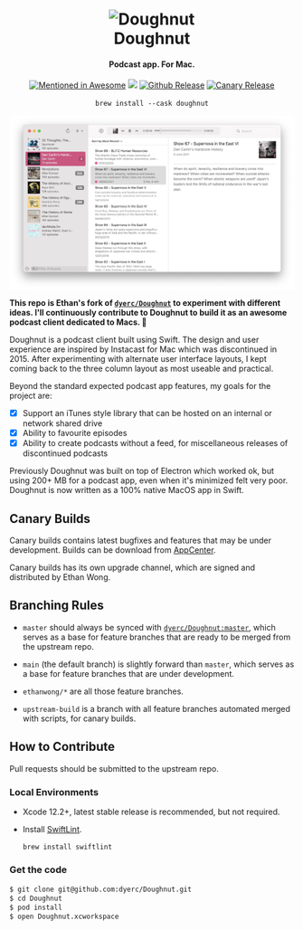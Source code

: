 <h1 align="center">
  <img src="./Assets/icon.png" alt="Doughnut" width="200">
  <br>
  Doughnut
  <br>
</h1>

<h4 align="center">Podcast app. For Mac.</h4>

<p align="center">
  <a href="https://github.com/serhii-londar/open-source-mac-os-apps#podcast"><img src="https://awesome.re/mentioned-badge.svg" alt="Mentioned in Awesome" /></a>
  <img src="https://dl.circleci.com/status-badge/img/gh/GetToSet/Doughnut-Packaging/tree/main.svg?style=svg&circle-token=e694e416a28e49c0cf2a4a7049b159574f61724b">
  <a href="https://github.com/dyerc/Doughnut/releases"><img src="https://img.shields.io/github/release/dyerc/doughnut.svg" alt="Github Release"></a>
  <a href="https://install.appcenter.ms/users/gettoset/apps/doughnut/distribution_groups/doughnut%20testers"><img src="https://img.shields.io/github/v/tag/GetToSet/doughnut.svg?label=canary%20build" alt="Canary Release"></a>
</p>

<p align="center">
  <code>brew install --cask doughnut</code>
</p>

<p align="center">
  <img src="./screenshot.png" align="center" alt="screenshot" style="max-width:100%;" />
</p>

**This repo is Ethan's fork of [`dyerc/Doughnut`](https://github.com/dyerc/Doughnut/) to experiment with different ideas. I'll continuously contribute to Doughnut to build it as an awesome podcast client dedicated to Macs. :partying_face:**

Doughnut is a podcast client built using Swift. The design and user experience are inspired by Instacast for Mac which was discontinued in 2015. After experimenting with alternate user interface layouts, I kept coming back to the three column layout as most useable and practical.

Beyond the standard expected podcast app features, my goals for the project are:
- [x] Support an iTunes style library that can be hosted on an internal or network shared drive 
- [x] Ability to favourite episodes
- [x] Ability to create podcasts without a feed, for miscellaneous releases of discontinued podcasts

Previously Doughnut was built on top of Electron which worked ok, but using 200+ MB for a podcast app, even when it's minimized felt very poor. Doughnut is now written as a 100% native MacOS app in Swift.

## Canary Builds

Canary builds contains latest bugfixes and features that may be under development. Builds can be download from <a href="https://install.appcenter.ms/users/gettoset/apps/doughnut/distribution_groups/doughnut%20testers">AppCenter</a>.

Canary builds has its own upgrade channel, which are signed and distributed by Ethan Wong.

## Branching Rules

* `master` should always be synced with [`dyerc/Doughnut:master`](https://github.com/dyerc/Doughnut/), which serves as a base for feature branches that are ready to be merged from the upstream repo.

* `main` (the default branch) is slightly forward than `master`, which serves as a base for feature branches that are under development.

* `ethanwong/*` are all those feature branches.

* `upstream-build` is a branch with all feature branches automated merged with scripts, for canary builds.

## How to Contribute

Pull requests should be submitted to the upstream repo.

### Local Environments

* Xcode 12.2+, latest stable release is recommended, but not required.

* Install [SwiftLint](https://github.com/realm/SwiftLint).

  ```shell
  brew install swiftlint
  ```

### Get the code

```
$ git clone git@github.com:dyerc/Doughnut.git
$ cd Doughnut
$ pod install
$ open Doughnut.xcworkspace
```
